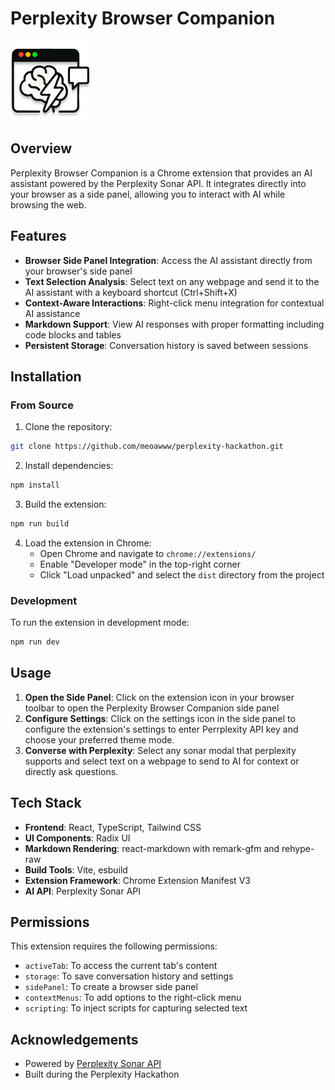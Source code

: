 # Perplexity Browser Companion

![Perplexity Browser Companion Logo](public/icons/icon128.png)

## Overview

Perplexity Browser Companion is a Chrome extension that provides an AI assistant powered by the Perplexity Sonar API. It integrates directly into your browser as a side panel, allowing you to interact with AI while browsing the web.

## Features

- **Browser Side Panel Integration**: Access the AI assistant directly from your browser's side panel
- **Text Selection Analysis**: Select text on any webpage and send it to the AI assistant with a keyboard shortcut (Ctrl+Shift+X)
- **Context-Aware Interactions**: Right-click menu integration for contextual AI assistance
- **Markdown Support**: View AI responses with proper formatting including code blocks and tables
- **Persistent Storage**: Conversation history is saved between sessions

## Installation

### From Source

1. Clone the repository:
```bash
git clone https://github.com/meoawww/perplexity-hackathon.git
```

2. Install dependencies:
```bash
npm install
```

3. Build the extension:
```bash
npm run build
```

4. Load the extension in Chrome:
   - Open Chrome and navigate to `chrome://extensions/`
   - Enable "Developer mode" in the top-right corner
   - Click "Load unpacked" and select the `dist` directory from the project

### Development

To run the extension in development mode:

```bash
npm run dev
```

## Usage

1. **Open the Side Panel**: Click on the extension icon in your browser toolbar to open the Perplexity Browser Companion side panel
2. **Configure Settings**: Click on the settings icon in the side panel to configure the extension's settings to enter Perrplexity API key and choose your preferred theme mode.
3. **Converse with Perplexity**: Select any sonar modal that perplexity supports and select text on a webpage to send to AI for context or directly ask questions.


## Tech Stack

- **Frontend**: React, TypeScript, Tailwind CSS
- **UI Components**: Radix UI
- **Markdown Rendering**: react-markdown with remark-gfm and rehype-raw
- **Build Tools**: Vite, esbuild
- **Extension Framework**: Chrome Extension Manifest V3
- **AI API**: Perplexity Sonar API

## Permissions

This extension requires the following permissions:
- `activeTab`: To access the current tab's content
- `storage`: To save conversation history and settings
- `sidePanel`: To create a browser side panel
- `contextMenus`: To add options to the right-click menu
- `scripting`: To inject scripts for capturing selected text

## Acknowledgements

- Powered by [Perplexity Sonar API](https://www.perplexity.ai/)
- Built during the Perplexity Hackathon